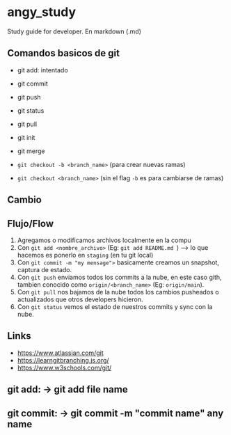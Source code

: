 # angy_study
Study guide for developer. En markdown (.md)

## Comandos basicos de git

- git add: intentado
- git commit
- git push
- git status
- git pull
- git init

- git merge
- `git checkout -b <branch_name>` (para crear nuevas ramas)
- `git checkout <branch_name>` (sin el flag `-b` es para cambiarse de ramas)
## Cambio

## Flujo/Flow

1. Agregamos o modificamos archivos localmente en la compu
2. Con `git add <nombre_archivo>` (Eg: `git add README.md `) --> lo que hacemos es ponerlo en `staging` (en tu git local)
3. Con `git commit -m "my mensage">` basicamente creamos un snapshot, captura de estado.
4. Con `git push` enviamos todos los commits a la nube, en este caso gith, tambien conocido como `origin/<branch_name>` (Eg: `origin/main`).
5. Con `git pull` nos bajamos de la nube todos los cambios pusheados o actualizados que otros developers hicieron.
6. Con `git status` vemos el estado de nuestros commits y sync con la nube.


## Links

- https://www.atlassian.com/git 
- https://learngitbranching.js.org/
- https://www.w3schools.com/git/


## git add: -> git add file name
## git commit: -> git commit -m "commit name" any name

